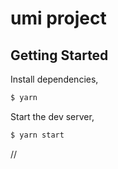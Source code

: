 # umi project

## Getting Started

Install dependencies,

```bash
$ yarn
```

Start the dev server,

```bash
$ yarn start
```
//
